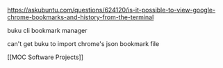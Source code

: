 https://askubuntu.com/questions/624120/is-it-possible-to-view-google-chrome-bookmarks-and-history-from-the-terminal

buku cli bookmark manager

can't get buku to import chrome's json bookmark file

[[MOC Software Projects]]